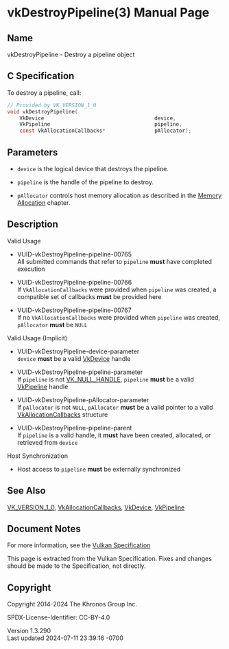 # vkDestroyPipeline(3) Manual Page

## Name

vkDestroyPipeline - Destroy a pipeline object



## <a href="#_c_specification" class="anchor"></a>C Specification

To destroy a pipeline, call:

``` c
// Provided by VK_VERSION_1_0
void vkDestroyPipeline(
    VkDevice                                    device,
    VkPipeline                                  pipeline,
    const VkAllocationCallbacks*                pAllocator);
```

## <a href="#_parameters" class="anchor"></a>Parameters

- `device` is the logical device that destroys the pipeline.

- `pipeline` is the handle of the pipeline to destroy.

- `pAllocator` controls host memory allocation as described in the <a
  href="https://registry.khronos.org/vulkan/specs/1.3-extensions/html/vkspec.html#memory-allocation"
  target="_blank" rel="noopener">Memory Allocation</a> chapter.

## <a href="#_description" class="anchor"></a>Description

Valid Usage

- <a href="#VUID-vkDestroyPipeline-pipeline-00765"
  id="VUID-vkDestroyPipeline-pipeline-00765"></a>
  VUID-vkDestroyPipeline-pipeline-00765  
  All submitted commands that refer to `pipeline` **must** have
  completed execution

- <a href="#VUID-vkDestroyPipeline-pipeline-00766"
  id="VUID-vkDestroyPipeline-pipeline-00766"></a>
  VUID-vkDestroyPipeline-pipeline-00766  
  If `VkAllocationCallbacks` were provided when `pipeline` was created,
  a compatible set of callbacks **must** be provided here

- <a href="#VUID-vkDestroyPipeline-pipeline-00767"
  id="VUID-vkDestroyPipeline-pipeline-00767"></a>
  VUID-vkDestroyPipeline-pipeline-00767  
  If no `VkAllocationCallbacks` were provided when `pipeline` was
  created, `pAllocator` **must** be `NULL`

Valid Usage (Implicit)

- <a href="#VUID-vkDestroyPipeline-device-parameter"
  id="VUID-vkDestroyPipeline-device-parameter"></a>
  VUID-vkDestroyPipeline-device-parameter  
  `device` **must** be a valid [VkDevice](https://registry.khronos.org/vulkan/specs/1.3-extensions/man/html/VkDevice.html) handle

- <a href="#VUID-vkDestroyPipeline-pipeline-parameter"
  id="VUID-vkDestroyPipeline-pipeline-parameter"></a>
  VUID-vkDestroyPipeline-pipeline-parameter  
  If `pipeline` is not [VK_NULL_HANDLE](https://registry.khronos.org/vulkan/specs/1.3-extensions/man/html/VK_NULL_HANDLE.html), `pipeline`
  **must** be a valid [VkPipeline](https://registry.khronos.org/vulkan/specs/1.3-extensions/man/html/VkPipeline.html) handle

- <a href="#VUID-vkDestroyPipeline-pAllocator-parameter"
  id="VUID-vkDestroyPipeline-pAllocator-parameter"></a>
  VUID-vkDestroyPipeline-pAllocator-parameter  
  If `pAllocator` is not `NULL`, `pAllocator` **must** be a valid
  pointer to a valid [VkAllocationCallbacks](https://registry.khronos.org/vulkan/specs/1.3-extensions/man/html/VkAllocationCallbacks.html)
  structure

- <a href="#VUID-vkDestroyPipeline-pipeline-parent"
  id="VUID-vkDestroyPipeline-pipeline-parent"></a>
  VUID-vkDestroyPipeline-pipeline-parent  
  If `pipeline` is a valid handle, it **must** have been created,
  allocated, or retrieved from `device`

Host Synchronization

- Host access to `pipeline` **must** be externally synchronized

## <a href="#_see_also" class="anchor"></a>See Also

[VK_VERSION_1_0](https://registry.khronos.org/vulkan/specs/1.3-extensions/man/html/VK_VERSION_1_0.html),
[VkAllocationCallbacks](https://registry.khronos.org/vulkan/specs/1.3-extensions/man/html/VkAllocationCallbacks.html),
[VkDevice](https://registry.khronos.org/vulkan/specs/1.3-extensions/man/html/VkDevice.html), [VkPipeline](https://registry.khronos.org/vulkan/specs/1.3-extensions/man/html/VkPipeline.html)

## <a href="#_document_notes" class="anchor"></a>Document Notes

For more information, see the <a
href="https://registry.khronos.org/vulkan/specs/1.3-extensions/html/vkspec.html#vkDestroyPipeline"
target="_blank" rel="noopener">Vulkan Specification</a>

This page is extracted from the Vulkan Specification. Fixes and changes
should be made to the Specification, not directly.

## <a href="#_copyright" class="anchor"></a>Copyright

Copyright 2014-2024 The Khronos Group Inc.

SPDX-License-Identifier: CC-BY-4.0

Version 1.3.290  
Last updated 2024-07-11 23:39:16 -0700
